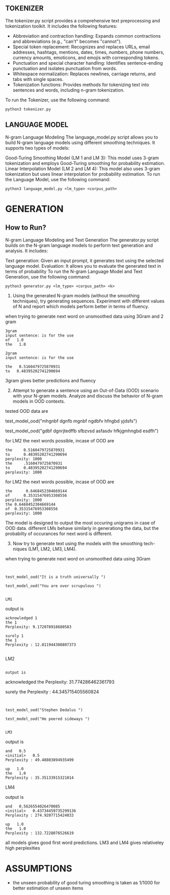 ## TOKENIZER

The tokenizer.py script provides a comprehensive text preprocessing and tokenization toolkit. It includes the following features:

- Abbreviation and contraction handling: Expands common contractions and abbreviations (e.g., "can't" becomes "cannot").
- Special token replacement: Recognizes and replaces URLs, email addresses, hashtags, mentions, dates, times, numbers, phone numbers, currency amounts, emoticons, and emojis with corresponding tokens.
- Punctuation and special character handling: Identifies sentence-ending punctuation and isolates punctuation from words.
- Whitespace normalization: Replaces newlines, carriage returns, and tabs with single spaces.
- Tokenization functions: Provides methods for tokenizing text into sentences and words, including n-gram tokenization.

To run the Tokenizer, use the following command:
```
python3 tokenizer.py
```
## LANGUAGE MODEL

N-gram Language Modeling
The language_model.py script allows you to build N-gram language models using different smoothing techniques. It supports two types of models:

Good-Turing Smoothing Model (LM 1 and LM 3): This model uses 3-gram tokenization and employs Good-Turing smoothing for probability estimation.
Linear Interpolation Model (LM 2 and LM 4): This model also uses 3-gram tokenization but uses linear interpolation for probability estimation.
To run the Language Model, use the following command:
```
python3 language_model.py <lm_type> <corpus_path>

```



# GENERATION
## How to Run?

N-gram Language Modeling and Text Generation
The generator.py script builds on the N-gram language models to perform text generation and analysis. It includes:

Text generation: Given an input prompt, it generates text using the selected language model.
Evaluation: It allows you to evaluate the generated text in terms of probability
To run the N-gram Language Model and Text Generation, use the following command:
```
python3 generator.py <lm_type> <corpus_path> <k>
```


1. Using the generated N-gram models (without the smoothing techniques),
try generating sequences. Experiment with different values of N and
report which models perform better in terms of fluency.

when trying to generate next word on unsmoothed data using 3Gram and 2 gram
```
3gram
input sentence: is for the use
of   1.0
the   1.0

2gram
input sentence: is for the use

the   0.5160479725870931
to   0.48395202741290694
```
3gram gives better predictions and fluency

2. Attempt to generate a sentence using an Out-of-Data (OOD) scenario
with your N-gram models. Analyze and discuss the behavior of N-gram
models in OOD contexts.

tested OOD data are

test_model_ood("mhgnbf dgnfb mgnbf ngdbfv hfngbd yjdsfs")

test_model_ood("gdbf dgnrjtedffb sfbzvsd asfasdv hfkjgmhngbd esdfh")

for LM2 the next words possible, incase of OOD are 
```
the     0.5160479725870931
to      0.48395202741290694
perplexity: 1000
the     .5160479725870931
to      0.48395202741290694
perplexity: 1000
```
for LM2 the next words possible, incase of OOD are 
```
the      0.6468452304669144
of      0.35315476953308556
perplexity: 1000
the 0.6468452304669144
of  0.35315476953308556
perplexity: 1000
```

The model is designed to output the most occuring unigrams in case of OOD data.
different LMs behave similarly in generationg the data, but the probabilty of occurances for next word is different.

3. Now try to generate text using the models with the smoothing tech-
niques (LM1, LM2, LM3, LM4).

when trying to generate next word on unsmoothed data using 3Gram
```


test_model_ood("It is a truth universally ")

test_model_ood("You are over scrupulous ")


LM1
```

output is
```
acknowledged 1
the 1
Perplexity: 9.172078918680583

surely 1
the 1
Perplexity : 12.811944308807373


```
LM2
```

output is
```
acknowledged
the
Perplexity: 31.774286462361793

surely
the
Perplexity : 44.345715405560824


```


test_model_ood("Stephen Dedalus ")

test_model_ood("He peered sideways ")


LM3
```

output is
```
and   0.5
<initial>   0.5
Perplexity : 49.48803894935499

up   1.0
the   1.0
Perplexity : 35.35133915321014

```

LM4


output is
```
and   0.5626554026470085
<initial>   0.43734459735299136
Perplexity : 274.9207715424033

up   1.0
the   1.0
Perplexity : 132.7228076526619

```


all models gives good first word predictions.
LM3 and LM4 gives relativeley high perplexities



# ASSUMPTIONS
 - the unseen probability of good turing smoothing is taken as 1/1000 for better estimation of unseen items

